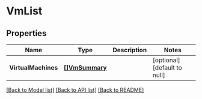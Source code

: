 # VmList

## Properties
Name | Type | Description | Notes
------------ | ------------- | ------------- | -------------
**VirtualMachines** | [**[]VmSummary**](VMSummary.md) |  | [optional] [default to null]

[[Back to Model list]](../README.md#documentation-for-models) [[Back to API list]](../README.md#documentation-for-api-endpoints) [[Back to README]](../README.md)

